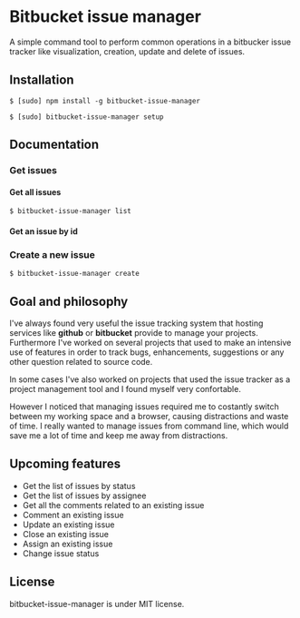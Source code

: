 # Bitbucket issue manager

A simple command tool to perform common operations in a bitbucker issue tracker like visualization, creation, update and delete of issues.

## Installation

```
$ [sudo] npm install -g bitbucket-issue-manager
```

```
$ [sudo] bitbucket-issue-manager setup
```

## Documentation

### Get issues

#### Get all issues

```
$ bitbucket-issue-manager list
```
#### Get an issue by id

### Create a new issue

```
$ bitbucket-issue-manager create
```

## Goal and philosophy

I've always found very useful the issue tracking system that hosting services like **github** or **bitbucket** provide to manage your projects. Furthermore I've worked on several projects that used to make an intensive use of features in order to track bugs, enhancements, suggestions or any other question related to source code. 

In some cases I've also worked on projects that used the issue tracker as a project management tool and I found myself very confortable.

However I noticed that managing issues required me to costantly switch between my working space and a browser, causing distractions and waste of time. I really wanted to manage issues from command line, which would save me a lot of time and keep me away from distractions.

## Upcoming features

- Get the list of issues by status
- Get the list of issues by assignee
- Get all the comments related to an existing issue
- Comment an existing issue
- Update an existing issue
- Close an existing issue
- Assign an existing issue
- Change issue status

## License

bitbucket-issue-manager is under MIT license.